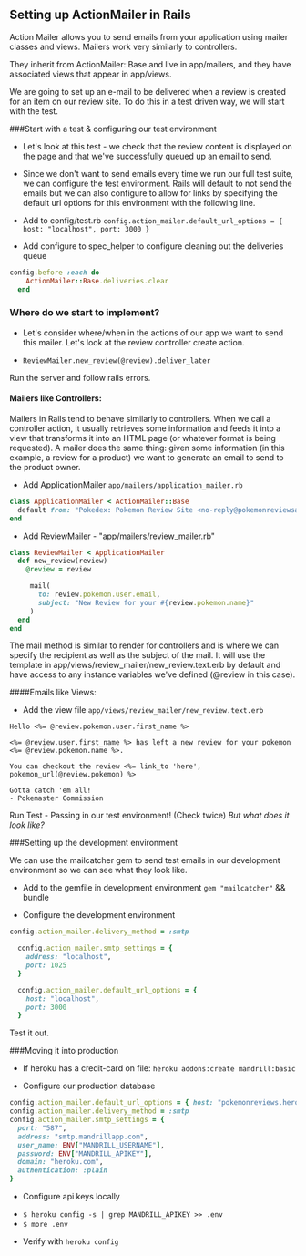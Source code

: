 ## Setting up ActionMailer in Rails
Action Mailer allows you to send emails from your application using mailer classes and views. Mailers work very similarly to controllers.

They inherit from ActionMailer::Base and live in app/mailers, and they have associated views that appear in app/views.

We are going to set up an e-mail to be delivered when a review is created for an item on our review site. To do this in a test driven way, we will start with the test.

###Start with a test & configuring our test environment
* Let's look at this test - we check that the review content is displayed on the page and that we've successfully queued up an email to send.

* Since we don't want to send emails every time we run our full test suite, we can configure the test environment. Rails will default to not send the emails but we can also configure to allow for links by specifying the default url options for this environment with the following line.

- Add to config/test.rb
`config.action_mailer.default_url_options = { host: "localhost", port: 3000 }`

- Add configure to spec_helper to configure cleaning out the deliveries queue

```ruby
config.before :each do
    ActionMailer::Base.deliveries.clear
  end
```

### Where do we start to implement?

- Let's consider where/when in the actions of our app we want to send this mailer. Let's look at the review controller create action.

- `ReviewMailer.new_review(@review).deliver_later`

Run the server and follow rails errors.

#### Mailers like Controllers:
Mailers in Rails tend to behave similarly to controllers. When we call a controller action, it usually retrieves some information and feeds it into a view that transforms it into an HTML page (or whatever format is being requested). A mailer does the same thing: given some information (in this example, a review for a product) we want to generate an email to send to the product owner.

 - Add ApplicationMailer `app/mailers/application_mailer.rb`

```ruby
class ApplicationMailer < ActionMailer::Base
  default from: "Pokedex: Pokemon Review Site <no-reply@pokemonreviewsapp.com>"
end
```

- Add ReviewMailer - "app/mailers/review_mailer.rb"

```ruby
class ReviewMailer < ApplicationMailer
  def new_review(review)
    @review = review

     mail(
       to: review.pokemon.user.email,
       subject: "New Review for your #{review.pokemon.name}"
     )
  end
end
```
The mail method is similar to render for controllers and is where we can specify the recipient as well as the subject of the mail. It will use the template in app/views/review_mailer/new_review.text.erb by default and have access to any instance variables we've defined (@review in this case).


####Emails like Views:

- Add the view file `app/views/review_mailer/new_review.text.erb`

```
Hello <%= @review.pokemon.user.first_name %>

<%= @review.user.first_name %> has left a new review for your pokemon <%= @review.pokemon.name %>.

You can checkout the review <%= link_to 'here', pokemon_url(@review.pokemon) %>

Gotta catch 'em all!
- Pokemaster Commission
```

Run Test - Passing in our test environment! (Check twice) *But what does it look like?*

###Setting up the development environment

We can use the mailcatcher gem to send test emails in our development environment so we can see what they look like.

- Add to the gemfile in development environment `gem "mailcatcher"` && bundle

- Configure the development environment

```ruby
config.action_mailer.delivery_method = :smtp

  config.action_mailer.smtp_settings = {
    address: "localhost",
    port: 1025
  }

  config.action_mailer.default_url_options = {
    host: "localhost",
    port: 3000
  }
```

Test it out.

###Moving it into production

- If heroku has a credit-card on file: `heroku addons:create mandrill:basic`

- Configure our production database

```ruby
config.action_mailer.default_url_options = { host: "pokemonreviews.herokuapp.com" }
config.action_mailer.delivery_method = :smtp
config.action_mailer.smtp_settings = {
  port: "587",
  address: "smtp.mandrillapp.com",
  user_name: ENV["MANDRILL_USERNAME"],
  password: ENV["MANDRILL_APIKEY"],
  domain: "heroku.com",
  authentication: :plain
}
```

- Configure api keys locally
* `$ heroku config -s | grep MANDRILL_APIKEY >> .env`
* `$ more .env`

- Verify with `heroku config`
